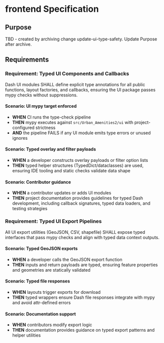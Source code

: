 # frontend Specification

## Purpose
TBD - created by archiving change update-ui-type-safety. Update Purpose after archive.
## Requirements
### Requirement: Typed UI Components and Callbacks
Dash UI modules SHALL define explicit type annotations for all public functions, layout factories, and callbacks, ensuring the UI package passes mypy checks without suppressions.

#### Scenario: UI mypy target enforced
- **WHEN** CI runs the type-check pipeline
- **THEN** mypy executes against `src/Urban_Amenities2/ui` with project-configured strictness
- **AND** the pipeline FAILS if any UI module emits type errors or unused ignores

#### Scenario: Typed overlay and filter payloads
- **WHEN** a developer constructs overlay payloads or filter option lists
- **THEN** typed helper structures (TypedDict/dataclasses) are used, ensuring IDE tooling and static checks validate data shape

#### Scenario: Contributor guidance
- **WHEN** a contributor updates or adds UI modules
- **THEN** project documentation provides guidelines for typed Dash development, including callback signatures, typed data loaders, and testing strategies

### Requirement: Typed UI Export Pipelines
All UI export utilities (GeoJSON, CSV, shapefile) SHALL expose typed interfaces that pass mypy checks and align with typed data context outputs.

#### Scenario: Typed GeoJSON exports
- **WHEN** a developer calls the GeoJSON export function
- **THEN** inputs and return payloads are typed, ensuring feature properties and geometries are statically validated

#### Scenario: Typed file responses
- **WHEN** layouts trigger exports for download
- **THEN** typed wrappers ensure Dash file responses integrate with mypy and avoid attr-defined errors

#### Scenario: Documentation support
- **WHEN** contributors modify export logic
- **THEN** documentation provides guidance on typed export patterns and helper utilities

